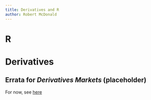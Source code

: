 ```yaml
---
title: Derivatives and R
author: Robert McDonald
---
```


# R

# Derivatives

## Errata for _Derivatives Markets_ (placeholder)

For now, see [here](http://derivatives.kellogg.northwestern.edu)

